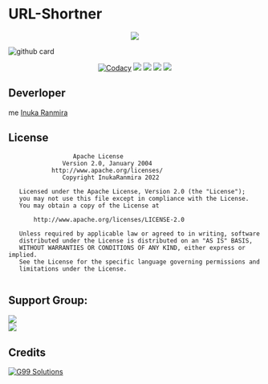 # URL-Shortner

<p align="center">
  <a href="https://github.com/InukaRanmira/URL-Shortner">
    <img src="https://img.shields.io/github/stars/InukaRanmira/URL-Shortner?style=social">

  </a>
</p>

![github card](https://github-readme-stats.vercel.app/api/pin/?username=InukaRanmira&repo=URL-Shortner&theme=dark)

<p align="center">
    <a href="https://app.codacy.com/InukaRanmira/URL-Shortner/dashboard"> <img src="https://img.shields.io/codacy/grade/4d58f2a402b54aed8a7d95f7add45a81?color=brightgreen&logo=codacy&logoColor=green&style=for-the-badge" alt="Codacy" /></a>
    <a href="https://github.com/InukaRanmira/URL-Shortner"> <img src="https://img.shields.io/github/repo-size/InukaRanmira/URL-Shortner?color=orange&logo=github&logoColor=green&style=for-the-badge" /></a>
    <a href="https://github.com/InukaRanmira/URL-Shortner/commits/"> <img src="https://img.shields.io/github/last-commit/InukaRanmira/URL-Shortner?color=brown&logo=github&logoColor=green&style=for-the-badge" /></a>
    <a href="https://github.com/InukaRanmira/URL-Shortner/issues"> <img src="https://img.shields.io/github/issues/InukaRanmira/URL-Shortner?color=blueviolet&logo=github&logoColor=green&style=for-the-badge" /></a>
    <a href="https://github.com/InukaRanmira/URL-Shortner/network/members"> <img src="https://img.shields.io/github/forks/InukaRanmira/URL-Shortner?color=red&logo=github&logoColor=green&style=for-the-badge" /></a> 

## Deverloper 

me <a href="https://github.com/InukaRanmira">Inuka Ranmira </a>
## License
````
                  Apache License
               Version 2.0, January 2004
            http://www.apache.org/licenses/
               Copyright InukaRanmira 2022

   Licensed under the Apache License, Version 2.0 (the "License");
   you may not use this file except in compliance with the License.
   You may obtain a copy of the License at

       http://www.apache.org/licenses/LICENSE-2.0

   Unless required by applicable law or agreed to in writing, software
   distributed under the License is distributed on an "AS IS" BASIS,
   WITHOUT WARRANTIES OR CONDITIONS OF ANY KIND, either express or implied.
   See the License for the specific language governing permissions and
   limitations under the License.
   
````

## Support Group:
<a href="https://t.me/slbotzone"><img src="https://img.shields.io/badge/Join-Support%20Group-blue.svg?style=for-the-badge&logo=Telegram"></a> <br>
<a href="https://t.me/Szteambots"><img src="https://img.shields.io/badge/Join-Updates%20Channel-blue.svg?style=for-the-badge&logo=Telegram"></a>


## Credits

<p align="left">
  <a href="https://github.com/g99solutions/URL-Shortener-API">
    <img alt="G99 Solutions" src ="https://telegra.ph/file/6dde2b43766699bfedb53.jpg"
  </a>
</p>
